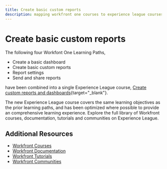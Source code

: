```yaml
---
title: Create basic custom reports
description: mapping workfront one courses to experience league courses
---
```

# Create basic custom reports

The following four Workfont One Learning Paths,

* Create a basic dashboard
* Create basic custom reports
* Report settings
* Send and share reports

have been combined into a single Experience League course, [Create custom reports and dashboards](https://experienceleague.adobe.com/?recommended=Workfront-U-1-2022.3.reporting){target="_blank"}.

The new Experience League course covers the same learning objectives as the prior learning paths, and has been optimized where possible to provide an comprehensive learning experience.  Explore the full library of Workfront courses, documentation, tutorials and communities on Experience League.

## Additional Resources

* [Workfront Courses](https://experienceleague.adobe.com/?lang=en&Solution=Workfront#courses)
* [Workfront Documentation](https://experienceleague.adobe.com/docs/workfront.html)
* [Workfront Tutorials](https://experienceleague.adobe.com/docs/workfront-learn/tutorials-workfront/home.html)
* [Workfront Communities](https://experienceleaguecommunities.adobe.com/t5/workfront/ct-p/workfront)